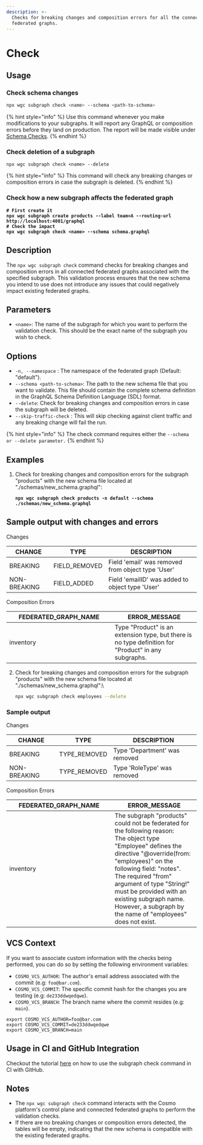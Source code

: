 ```yaml
---
description: >-
  Checks for breaking changes and composition errors for all the connected
  federated graphs.
---
```


# Check

## Usage

### Check schema changes

```bash
npx wgc subgraph check <name> --schema <path-to-schema>
```

{% hint style="info" %}
Use this command whenever you make modifications to your subgraphs. It will report any GraphQL or composition errors before they land on production. The report will be made visible under [Schema Checks](../../studio/schema-checks.md).
{% endhint %}

### Check deletion of a subgraph

```
npx wgc subgraph check <name> --delete
```

{% hint style="info" %}
This command will check any breaking changes or composition errors in case the subgraph is deleted.
{% endhint %}

### Check how a new subgraph affects the federated graph

<pre class="language-bash"><code class="lang-bash"><strong># First create it
</strong><strong>npx wgc subgraph create products --label team=A --routing-url http://localhost:4001/graphql
</strong><strong># Check the impact
</strong><strong>npx wgc subgraph check &#x3C;name> --schema schema.graphql
</strong></code></pre>

## Description

The `npx wgc subgraph check` command checks for breaking changes and composition errors in all connected federated graphs associated with the specified subgraph. This validation process ensures that the new schema you intend to use does not introduce any issues that could negatively impact existing federated graphs.

## Parameters

* `<name>`: The name of the subgraph for which you want to perform the validation check. This should be the exact name of the subgraph you wish to check.

## Options

* `-n, --namespace` : The namespace of the federated graph (Default: "default").
* `--schema <path-to-schema>`: The path to the new schema file that you want to validate. This file should contain the complete schema definition in the GraphQL Schema Definition Language (SDL) format.
* `--delete`: Check for breaking changes and composition errors in case the subgraph will be deleted.
* `--skip-traffic-check` : This will skip checking against client traffic and any breaking change will fail the run.

{% hint style="info" %}
The check command requires either the `--schema or --delete parameter.`
{% endhint %}

## Examples

1.  Check for breaking changes and composition errors for the subgraph "products" with the new schema file located at "./schemas/new\_schema.graphql":

    <pre class="language-sh"><code class="lang-sh"><strong>npx wgc subgraph check products -n default --schema ./schemas/new_schema.graphql
    </strong></code></pre>

## Sample output with changes and errors

Changes

| CHANGE       | TYPE           | DESCRIPTION                                       |
| ------------ | -------------- | ------------------------------------------------- |
| BREAKING     | FIELD\_REMOVED | Field 'email' was removed from object type 'User' |
| NON-BREAKING | FIELD\_ADDED   | Field 'emailID' was added to object type 'User'   |

Composition Errors

<table><thead><tr><th width="263">FEDERATED_GRAPH_NAME</th><th>ERROR_MESSAGE</th></tr></thead><tbody><tr><td>inventory</td><td>Type "Product" is an extension type, but there is no type definition for "Product" in any subgraphs.</td></tr></tbody></table>

2.  Check for breaking changes and composition errors for the subgraph "products" with the new schema file located at "./schemas/new\_schema.graphql":\


    ```sh
    npx wgc subgraph check employees --delete
    ```



### Sample output

Changes

| CHANGE       | TYPE          | DESCRIPTION                   |
| ------------ | ------------- | ----------------------------- |
| BREAKING     | TYPE\_REMOVED | Type 'Department' was removed |
| NON-BREAKING | TYPE\_REMOVED | Type 'RoleType' was removed   |

Composition Errors

<table><thead><tr><th width="263">FEDERATED_GRAPH_NAME</th><th>ERROR_MESSAGE</th></tr></thead><tbody><tr><td>inventory</td><td>The subgraph "products" could not be federated for the following reason:<br>The object type "Employee" defines the directive "@override(from: "employees)" on the following field: "notes".<br>The required "from" argument of type "String!" must be provided with an existing subgraph name.<br>However, a subgraph by the name of "employees" does not exist.</td></tr></tbody></table>

## VCS Context

If you want to associate custom information with the checks being performed, you can do so by setting the following environment variables:

* `COSMO_VCS_AUTHOR`: The author's email address associated with the commit (e.g: `foo@bar.com`).
* `COSMO_VCS_COMMIT`: The specific commit hash for the changes you are testing (e.g: `de233ddwqedqwe`).
* `COSMO_VCS_BRANCH`: The branch name where the commit resides (e.g: `main`).

```
export COSMO_VCS_AUTHOR=foo@bar.com
export COSMO_VCS_COMMIT=de233ddwqedqwe
export COSMO_VCS_BRANCH=main
```

## Usage in CI and GitHub Integration

Checkout the tutorial [here](../../tutorial/pr-based-workflow-for-federation.md) on how to use the subgraph check command in CI with GitHub.

## Notes

* The `npx wgc subgraph check` command interacts with the Cosmo platform's control plane and connected federated graphs to perform the validation checks.
* If there are no breaking changes or composition errors detected, the tables will be empty, indicating that the new schema is compatible with the existing federated graphs.

